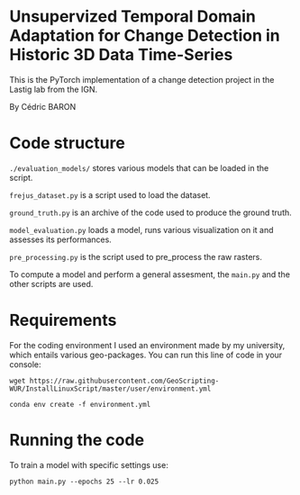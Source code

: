 # Unsupervized Temporal Domain Adaptation for Change Detection in Historic 3D Data Time-Series

This is the PyTorch implementation of a change detection project in the Lastig lab from the IGN.

By Cédric BARON

# Code structure

```./evaluation_models/``` stores various models that can be loaded in the script.

```frejus_dataset.py``` is a script used to load the dataset.

```ground_truth.py``` is an archive of the code used to produce the ground truth.

```model_evaluation.py``` loads a model, runs various visualization on it and assesses its performances.

```pre_processing.py``` is the script used to pre_process the raw rasters.

To compute a model and perform a general assesment, the ```main.py``` and the other scripts are used.

# Requirements

For the coding environment I used an environment made by my university, which entails various geo-packages. You can run this line of code in your console:

```
wget https://raw.githubusercontent.com/GeoScripting-WUR/InstallLinuxScript/master/user/environment.yml

conda env create -f environment.yml
```

# Running the code

To train a model with specific settings use:

```python main.py --epochs 25 --lr 0.025```




